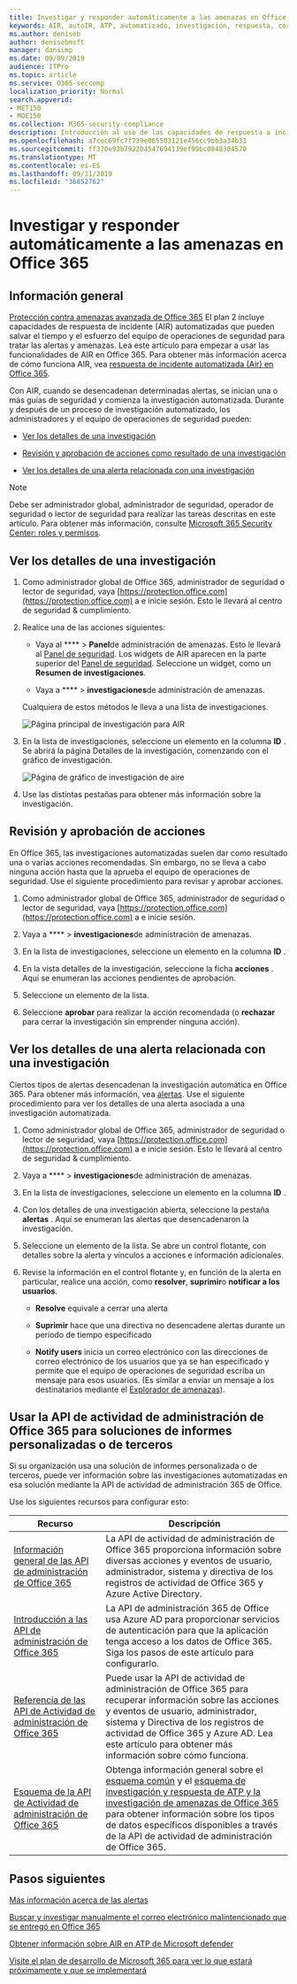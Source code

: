 ```yaml
---
title: Investigar y responder automáticamente a las amenazas en Office 365
keywords: AIR, autoIR, ATP, automatizado, investigación, respuesta, corrección, amenazas, avanzadas, amenazas, protección
ms.author: deniseb
author: denisebmsft
manager: dansimp
ms.date: 09/09/2019
audience: ITPro
ms.topic: article
ms.service: O365-seccomp
localization_priority: Normal
search.appverid:
- MET150
- MOE150
ms.collection: M365-security-compliance
description: Introducción al uso de las capacidades de respuesta a incidentes automatizada en Office 365 Advanced Threat Protection Plan 2.
ms.openlocfilehash: a7cec69fc7f739e065503121e456cc9bb3a34b31
ms.sourcegitcommit: ff370e93b792204547694139ef99bc0848304570
ms.translationtype: MT
ms.contentlocale: es-ES
ms.lasthandoff: 09/11/2019
ms.locfileid: "36852762"
---
```

# <a name="automatically-investigate-and-respond-to-threats-in-office-365"></a>Investigar y responder automáticamente a las amenazas en Office 365

## <a name="overview"></a>Información general

[Protección contra amenazas avanzada de Office 365](office-365-atp.md) El plan 2 incluye capacidades de respuesta de incidente (AIR) automatizadas que pueden salvar el tiempo y el esfuerzo del equipo de operaciones de seguridad para tratar las alertas y amenazas. Lea este artículo para empezar a usar las funcionalidades de AIR en Office 365. Para obtener más información acerca de cómo funciona AIR, vea [respuesta de incidente automatizada (Air) en Office 365](automated-investigation-response-office.md).

Con AIR, cuando se desencadenan determinadas alertas, se inician una o más guías de seguridad y comienza la investigación automatizada. Durante y después de un proceso de investigación automatizado, los administradores y el equipo de operaciones de seguridad pueden:

- [Ver los detalles de una investigación](#view-details-of-an-investigation)

- [Revisión y aprobación de acciones como resultado de una investigación](#review-and-approve-actions) 

- [Ver los detalles de una alerta relacionada con una investigación](#view-details-about-an-alert-related-to-an-investigation)

> [!NOTE]
> Debe ser administrador global, administrador de seguridad, operador de seguridad o lector de seguridad para realizar las tareas descritas en este artículo. Para obtener más información, consulte [Microsoft 365 Security Center: roles y permisos](https://docs.microsoft.com/office365/securitycompliance/microsoft-security-and-compliance#required-licenses-and-permissions).

## <a name="view-details-of-an-investigation"></a>Ver los detalles de una investigación

1. Como administrador global de Office 365, administrador de seguridad o lector de seguridad, vaya [https://protection.office.com](https://protection.office.com) a e inicie sesión. Esto le llevará al centro de seguridad & cumplimiento.

2. Realice una de las acciones siguientes:

    - Vaya al **** > **Panel**de administración de amenazas. Esto le llevará al [Panel de seguridad](security-dashboard.md). Los widgets de AIR aparecen en la parte superior del [Panel de seguridad](security-dashboard.md). Seleccione un widget, como un **Resumen de investigaciones**.

    - Vaya a **** > **investigaciones**de administración de amenazas. 

    Cualquiera de estos métodos le lleva a una lista de investigaciones.

    ![Página principal de investigación para AIR](media/air-maininvestigationpage.png) 

3. En la lista de investigaciones, seleccione un elemento en la columna **ID** . Se abrirá la página Detalles de la investigación, comenzando con el gráfico de investigación.

    ![Página de gráfico de investigación de aire](media/air-investigationgraphpage.png)

4. Use las distintas pestañas para obtener más información sobre la investigación.

## <a name="review-and-approve-actions"></a>Revisión y aprobación de acciones

En Office 365, las investigaciones automatizadas suelen dar como resultado una o varias acciones recomendadas. Sin embargo, no se lleva a cabo ninguna acción hasta que la aprueba el equipo de operaciones de seguridad. Use el siguiente procedimiento para revisar y aprobar acciones.

1. Como administrador global de Office 365, administrador de seguridad o lector de seguridad, vaya [https://protection.office.com](https://protection.office.com) a e inicie sesión. 

2. Vaya a **** > **investigaciones**de administración de amenazas.

3. En la lista de investigaciones, seleccione un elemento en la columna **ID** . 

3. En la vista detalles de la investigación, seleccione la ficha **acciones** . Aquí se enumeran las acciones pendientes de aprobación.

4. Seleccione un elemento de la lista.

5. Seleccione **aprobar** para realizar la acción recomendada (o **rechazar** para cerrar la investigación sin emprender ninguna acción).

## <a name="view-details-about-an-alert-related-to-an-investigation"></a>Ver los detalles de una alerta relacionada con una investigación

Ciertos tipos de alertas desencadenan la investigación automática en Office 365. Para obtener más información, vea [alertas](automated-investigation-response-office.md#alerts). Use el siguiente procedimiento para ver los detalles de una alerta asociada a una investigación automatizada.

1. Como administrador global de Office 365, administrador de seguridad o lector de seguridad, vaya [https://protection.office.com](https://protection.office.com) a e inicie sesión. Esto le llevará al centro de seguridad & cumplimiento.

2. Vaya a **** > **investigaciones**de administración de amenazas.

3. En la lista de investigaciones, seleccione un elemento en la columna **ID** . 

4. Con los detalles de una investigación abierta, seleccione la pestaña **alertas** . Aquí se enumeran las alertas que desencadenaron la investigación.

5. Seleccione un elemento de la lista. Se abre un control flotante, con detalles sobre la alerta y vínculos a acciones e información adicionales.

6. Revise la información en el control flotante y, en función de la alerta en particular, realice una acción, como **resolver**, **suprimir**o **notificar a los usuarios**. 

    - **Resolve** equivale a cerrar una alerta
    
    - **Suprimir** hace que una directiva no desencadene alertas durante un período de tiempo especificado
    
    - **Notify users** inicia un correo electrónico con las direcciones de correo electrónico de los usuarios que ya se han especificado y permite que el equipo de operaciones de seguridad escriba un mensaje para esos usuarios. (Es similar a enviar un mensaje a los destinatarios mediante el [Explorador de amenazas](threat-explorer.md)).  

## <a name="use-the-office-365-management-activity-api-for-custom-or-third-party-reporting-solutions"></a>Usar la API de actividad de administración de Office 365 para soluciones de informes personalizadas o de terceros

Si su organización usa una solución de informes personalizada o de terceros, puede ver información sobre las investigaciones automatizadas en esa solución mediante la API de actividad de administración 365 de Office.

Use los siguientes recursos para configurar esto:

|Recurso  |Descripción  |
|---------|---------|
|[Información general de las API de administración de Office 365](https://docs.microsoft.com/office/office-365-management-api/office-365-management-apis-overview)     |La API de actividad de administración de Office 365 proporciona información sobre diversas acciones y eventos de usuario, administrador, sistema y directiva de los registros de actividad de Office 365 y Azure Active Directory.         |
|[Introducción a las API de administración de Office 365](https://docs.microsoft.com/office/office-365-management-api/get-started-with-office-365-management-apis)     |La API de administración 365 de Office usa Azure AD para proporcionar servicios de autenticación para que la aplicación tenga acceso a los datos de Office 365. Siga los pasos de este artículo para configurarlo.          |
|[Referencia de las API de Actividad de administración de Office 365](https://docs.microsoft.com/office/office-365-management-api/office-365-management-activity-api-reference)     |Puede usar la API de actividad de administración de Office 365 para recuperar información sobre las acciones y eventos de usuario, administrador, sistema y Directiva de los registros de actividad de Office 365 y Azure AD. Lea este artículo para obtener más información sobre cómo funciona.        |
|[Esquema de la API de Actividad de administración de Office 365](https://docs.microsoft.com/office/office-365-management-api/office-365-management-activity-api-schema)     |Obtenga información general sobre el [esquema común](https://docs.microsoft.com/office/office-365-management-api/office-365-management-activity-api-schema#common-schema) y el [esquema de investigación y respuesta de ATP y la investigación de amenazas de Office 365](https://docs.microsoft.com/office/office-365-management-api/office-365-management-activity-api-schema#office-365-advanced-threat-protection-and-threat-investigation-and-response-schema) para obtener información sobre los tipos de datos específicos disponibles a través de la API de actividad de administración de Office 365.         |

## <a name="next-steps"></a>Pasos siguientes

[Más información acerca de las alertas](alert-policies.md)

[Buscar y investigar manualmente el correo electrónico malintencionado que se entregó en Office 365](investigate-malicious-email-that-was-delivered.md)

[Obtener información sobre AIR en ATP de Microsoft defender](https://docs.microsoft.com/windows/security/threat-protection/microsoft-defender-atp/automated-investigations)

[Visite el plan de desarrollo de Microsoft 365 para ver lo que estará próximamente y que se implementará](https://www.microsoft.com/microsoft-365/roadmap?filters=)